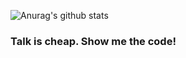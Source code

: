 ![Anurag's github stats](https://github-readme-stats.vercel.app/api?username=gentryhuang&count_private=true&show_icons=true&hide=stars&theme=solarized-light)

### Talk is cheap. Show me the code!


